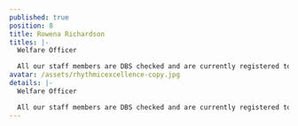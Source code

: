 ```yaml
---
published: true
position: 8
title: Rowena Richardson
titles: |-
  Welfare Officer

  All our staff members are DBS checked and are currently registered to the BG.
avatar: /assets/rhythmicexcellence-copy.jpg
details: |-
  Welfare Officer

  All our staff members are DBS checked and are currently registered to the BG.
---
```


